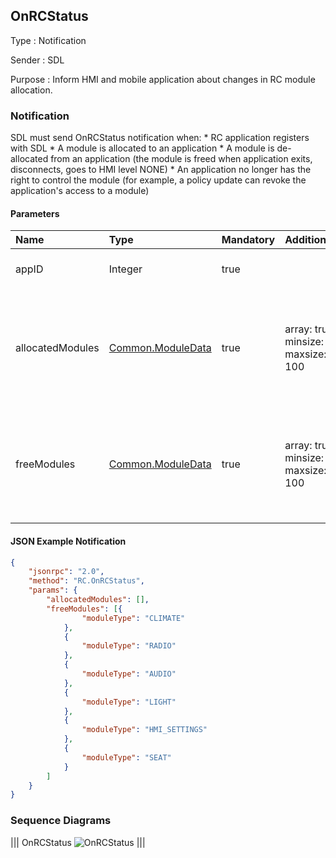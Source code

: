 ## OnRCStatus

Type
: Notification

Sender
: SDL

Purpose
: Inform HMI and mobile application about changes in RC module allocation.


### Notification

SDL must send OnRCStatus notification when:
    * RC application registers with SDL
    * A module is allocated to an application 
    * A module is de-allocated from an application (the module is freed when application exits, disconnects, goes to HMI level NONE)
    * An application no longer has the right to control the module (for example, a policy update can revoke the application's access to a module)

#### Parameters

|Name|Type|Mandatory|Additional|Description|
|:---|:---|:--------|:---------|:----------|
|appID|Integer|true||ID of selected application|
|allocatedModules|[Common.ModuleData](../../common/structs/#moduledata)|true|array: true<br>minsize: 0<br>maxsize: 100|Contains a list (zero or more) of module types that are allocated to the application|
|freeModules|[Common.ModuleData](../../common/structs/#moduledata)|true|array: true<br>minsize: 0<br>maxsize: 100|Contains a list (zero or more) of module types that are free to access for the application|

#### JSON Example Notification

```json
{
	"jsonrpc": "2.0",
	"method": "RC.OnRCStatus",
	"params": {
		"allocatedModules": [],
		"freeModules": [{
				"moduleType": "CLIMATE"
			},
			{
				"moduleType": "RADIO"
			},
			{
				"moduleType": "AUDIO"
			},
			{
				"moduleType": "LIGHT"
			},
			{
				"moduleType": "HMI_SETTINGS"
			},
			{
				"moduleType": "SEAT"
			}
		]
	}
}
```

### Sequence Diagrams

|||
OnRCStatus
![OnRCStatus](assets/OnRCStatus.png)
|||